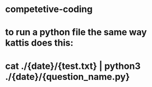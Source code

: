 # competetive-coding

# to run a python file the same way kattis does this:
# cat ./{date}/{test.txt} | python3 ./{date}/{question_name.py}
